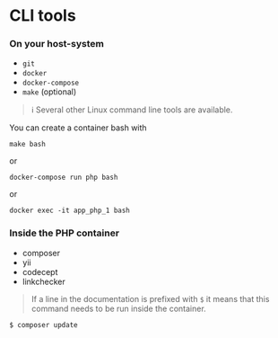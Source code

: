 CLI tools
=========

### On your host-system

- `git`
- `docker`
- `docker-compose`
- `make` (optional)

> :information_source: Several other Linux command line tools are available.

You can create a container bash with

    make bash

or    
    
    docker-compose run php bash

or

    docker exec -it app_php_1 bash

### Inside the PHP container

- composer
- yii
- codecept
- linkchecker

> If a line in the documentation is prefixed with `$` it means that this command needs to be run inside the container.

    $ composer update